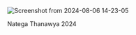 ![Screenshot from 2024-08-06 14-23-05](https://github.com/user-attachments/assets/5e38a1b1-9e21-471a-a0bc-9e2b7a9ee2bd)


Natega Thanawya 2024 
